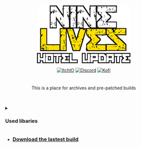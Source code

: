 <p align="center"><img src="logo.png" style="display:block; margin:auto; width:300px"></p>
<div align="center">
<p align="center">
<a href="https://sofycodes.itch.io/nine-lives"><img alt="ItchIO" src="https://img.shields.io/badge/itch.io-fa5c5c?&style?&style=for-the-badge&logo=itch.io&logoColor=white&alt=youtube style="margin-bottom: 5px;"></a>
<a href="https://discord.gg/YH9UYRgQxp"><img alt="Discord" src="https://img.shields.io/badge/Discord-7289da?&style?&style=for-the-badge&logo=discord&logoColor=white&alt=discord style="margin-bottom: 5px;"></a>
<a href="https://ko-fi.com/sofycat"><img alt="Kofi" src="https://img.shields.io/badge/KoFi-FF5E5B?&style?&style=for-the-badge&logo=ko-fi&logoColor=white&alt=ko-fi style="margin-bottom: 5px;"></a>
</p>
<h1></h1>
<p align="center">This is a place for archives and pre-patched builds</p>
 
</div>

<br>
<br>

<details>
	
<summary><h3>Used libaries</h3></summary>
<table align="center">
    <tr>
    </tr>
    <tr>
        <td align="right"><a href="https://github.com/JujuAdams/scribble"><img src="https://raw.githubusercontent.com/JujuAdams/scribble/master/LOGO.png" style="width:120px"></a></td>
        <td><a href="https://github.com/JujuAdams/scribble">Scribble Deluxe</a><br>Powerful, fully featured text renderer</td>
	<td align="right"><a href="https://github.com/offalynne/input"><img src="https://raw.githubusercontent.com/offalynne/input/main/LOGO.png" style="width:120px"></a></td>
        <td><a href="https://github.com/offalynne/input">Input</a><br>🖍 Comprehensive cross-platform input</td>
    </tr>
</table>
<p></p>
</div>
</details>


- ### [Download the lastest build](https://github.com/sofycodes/consoleMe/releases/)

#
<br>
